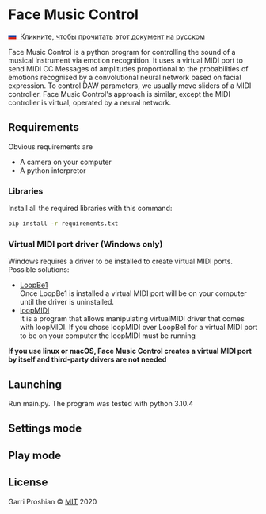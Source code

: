 # Face Music Control

[<img src = ".\READMEmaterials\flags\ru.svg" width="16" height="12">&nbsp; Кликните, чтобы прочитать этот документ на русском](README.ru.md)

Face Music Control is a python program for controlling the sound of a musical instrument via emotion recognition. It uses a virtual MIDI port to send MIDI CC Messages of amplitudes proportional to the probabilities of emotions recognised by a convolutional neural network based on facial expression. To control DAW parameters, we usually move sliders of a MIDI controller. Face Music Control's approach is similar, except the MIDI controller is virtual, operated by a neural network.

## Requirements
Obvious requirements are
* A camera on your computer
* A python interpretor

### Libraries
Install all the required libraries with this command:

```bash
pip install -r requirements.txt
```

### Virtual MIDI port driver **(Windows only)**
Windows requires a driver to be installed to create virtual MIDI ports. Possible solutions:
* [LoopBe1](https://www.nerds.de/en/download.html)
<br> Once LoopBe1 is installed a virtual MIDI port will be on your computer until the driver is uninstalled.
* [loopMIDI](https://www.tobias-erichsen.de/software/loopmidi.html)
<br> It is a program that allows manipulating virtualMIDI driver that comes with loopMIDI. If you chose loopMIDI over LoopBe1 for a virtual MIDI port to be on your computer the loopMIDI must be running


**If you use linux or macOS, Face Music Control creates a virtual MIDI port by itself and third-party drivers are not needed**

## Launching

Run main.py. The program was tested with python 3.10.4

## Settings mode


## Play mode
<!--
## Contributing
Pull requests are welcome. For major changes, please open an issue first to discuss what you would like to change.

Please make sure to update tests as appropriate.
-->
## License
Garri Proshian © [MIT](https://choosealicense.com/licenses/mit/) 2020
